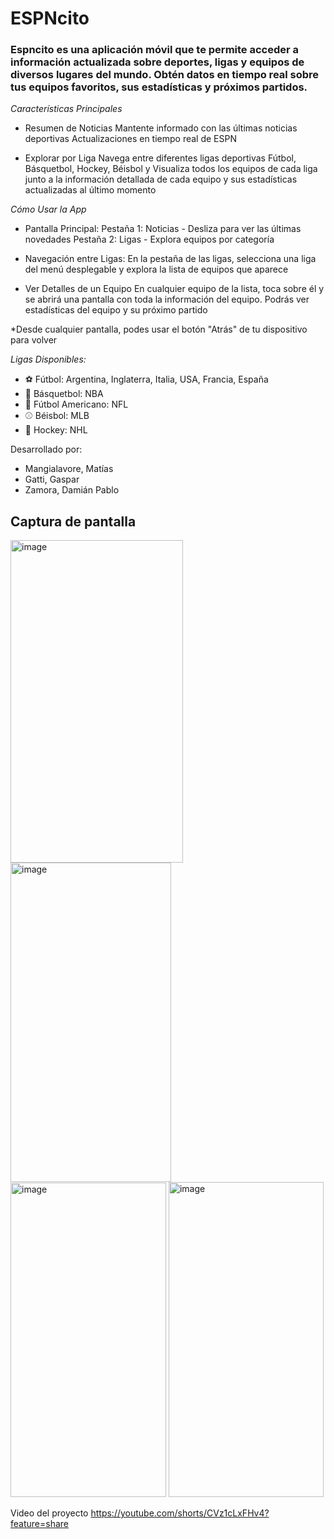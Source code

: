 # ESPNcito 

### Espncito es una aplicación móvil que te permite acceder a información actualizada sobre deportes, ligas y equipos de diversos lugares del mundo. Obtén datos en tiempo real sobre tus equipos favoritos, sus estadísticas y próximos partidos.

*Características Principales*

- Resumen de Noticias
Mantente informado con las últimas noticias deportivas
Actualizaciones en tiempo real de ESPN

- Explorar por Liga
Navega entre diferentes ligas deportivas Fútbol, Básquetbol, Hockey, Béisbol y Visualiza todos los equipos de cada liga junto a la información detallada de cada equipo y sus estadísticas actualizadas al último momento

*Cómo Usar la App*

- Pantalla Principal:
Pestaña 1: Noticias - Desliza para ver las últimas novedades
Pestaña 2: Ligas - Explora equipos por categoría

- Navegación entre Ligas:
En la pestaña de las ligas, selecciona una liga del menú desplegable y explora la lista de equipos que aparece

- Ver Detalles de un Equipo
En cualquier equipo de la lista, toca sobre él y se abrirá una pantalla con toda la información del equipo. Podrás ver estadísticas del equipo y su próximo partido

*Desde cualquier pantalla, podes usar el botón "Atrás" de tu dispositivo para volver

*Ligas Disponibles:*
- ⚽ Fútbol: Argentina, Inglaterra, Italia, USA, Francia, España
- 🏀 Básquetbol: NBA
- 🏈 Fútbol Americano: NFL
- ⚾ Béisbol: MLB
- 🏒 Hockey: NHL

Desarrollado por:
- Mangialavore, Matías
- Gatti, Gaspar
- Zamora, Damián Pablo

## Captura de pantalla

<img width="276" height="516" alt="image" src="https://github.com/user-attachments/assets/c5528258-f272-4259-8fef-d8ed2640a69d" />

<img width="257" height="511" alt="image" src="https://github.com/user-attachments/assets/37b675c3-4432-4412-a2e3-e6bf5e9154b3" />

<img width="249" height="503" alt="image" src="https://github.com/user-attachments/assets/223e8b69-6f7c-4bb0-a748-7c810c0d864c" />

<img width="248" height="504" alt="image" src="https://github.com/user-attachments/assets/dc015b46-e1cc-40e4-8b08-5df167305480" />

Video del proyecto
https://youtube.com/shorts/CVz1cLxFHv4?feature=share


  


